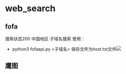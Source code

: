 # web_search

## fofa
搜索状态200 中国地区 子域名搜索
使用：
  - python3 fofaapi.py <子域名>
保存文件为host.txt文件![](https://gitee.com/keytime21/Book/raw/master/img/2022-03-06_16-23.png)
## 鹰图
